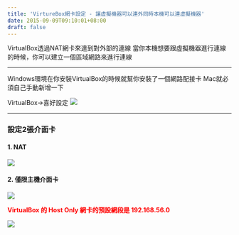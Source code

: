 ```yaml
---
title: 'VirtureBox網卡設定 - 讓虛擬機器可以連外同時本機可以連虛擬機器'
date: 2015-09-09T09:10:01+08:00
draft: false
---
```

VirtualBox透過NAT網卡來達到對外部的連線
當你本機想要跟虛擬機器進行連線的時候，你可以建立一個區域網路來進行連線

***

Windows環境在你安裝VirtualBox的時候就幫你安裝了一個網路配接卡
Mac就必須自己手動新增一下

VirtualBox->喜好設定
<img src="//fblog.loopbai.com/images/201509/A03-01.png">

***

### 設定2張介面卡
#### 1. NAT
<img src="//fblog.loopbai.com/images/201509/A03-02.png">

#### 2. 僅限主機介面卡
<img src="//fblog.loopbai.com/images/201509/A03-03.png">

<b style="color:red;">VirtualBox 的 Host Only 網卡的預設網段是 192.168.56.0</b>

<img src="//fblog.loopbai.com/images/201509/A03-04.png">
